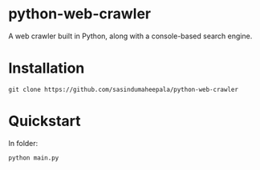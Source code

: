 # python-web-crawler

A web crawler built in Python, along with a console-based search engine.

# Installation
```
git clone https://github.com/sasindumaheepala/python-web-crawler
```

# Quickstart
In folder:
```
python main.py
```
